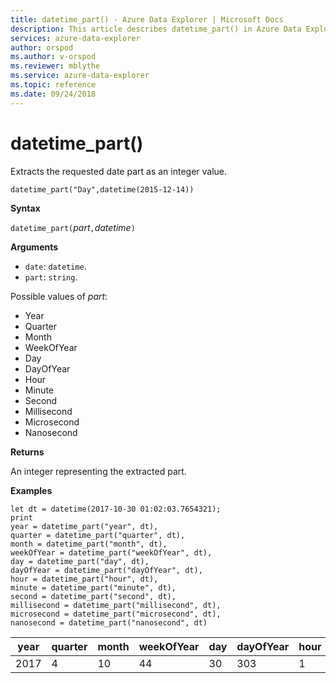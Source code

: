 ```yaml
---
title: datetime_part() - Azure Data Explorer | Microsoft Docs
description: This article describes datetime_part() in Azure Data Explorer.
services: azure-data-explorer
author: orspod
ms.author: v-orspod
ms.reviewer: mblythe
ms.service: azure-data-explorer
ms.topic: reference
ms.date: 09/24/2018
---
```

# datetime_part()

Extracts the requested date part as an integer value.

    datetime_part("Day",datetime(2015-12-14))

**Syntax**

`datetime_part(`*part*`,`*datetime*`)`

**Arguments**

* `date`: `datetime`.
* `part`: `string`. 

Possible values of *part*: 
- Year
- Quarter
- Month
- WeekOfYear
- Day
- DayOfYear
- Hour
- Minute
- Second
- Millisecond
- Microsecond
- Nanosecond

**Returns**

An integer representing the extracted part.

**Examples**

```kusto
let dt = datetime(2017-10-30 01:02:03.7654321); 
print 
year = datetime_part("year", dt),
quarter = datetime_part("quarter", dt),
month = datetime_part("month", dt),
weekOfYear = datetime_part("weekOfYear", dt),
day = datetime_part("day", dt),
dayOfYear = datetime_part("dayOfYear", dt),
hour = datetime_part("hour", dt),
minute = datetime_part("minute", dt),
second = datetime_part("second", dt),
millisecond = datetime_part("millisecond", dt),
microsecond = datetime_part("microsecond", dt),
nanosecond = datetime_part("nanosecond", dt)

```

|year|quarter|month|weekOfYear|day|dayOfYear|hour|minute|second|millisecond|microsecond|nanosecond|
|---|---|---|---|---|---|---|---|---|---|---|---|
|2017|4|10|44|30|303|1|2|3|765|765432|765432100|